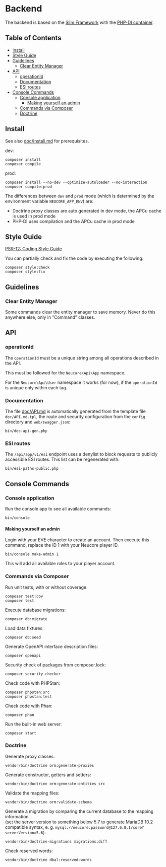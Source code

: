 # Backend

The backend is based on the [Slim Framework](https://www.slimframework.com)
with the [PHP-DI container](http://php-di.org/).

## Table of Contents

<!-- toc -->

- [Install](#install)
- [Style Guide](#style-guide)
- [Guidelines](#guidelines)
  * [Clear Entity Manager](#clear-entity-manager)
- [API](#api)
  * [operationId](#operationid)
  * [Documentation](#documentation)
  * [ESI routes](#esi-routes)
- [Console Commands](#console-commands)
  * [Console application](#console-application)
    + [Making yourself an admin](#making-yourself-an-admin)
  * [Commands via Composer](#commands-via-composer)
  * [Doctrine](#doctrine)

<!-- tocstop -->

## Install

See also [doc/Install.md](../doc/Install.md#server-requirements) for prerequisites.

dev:
```
composer install
composer compile
```

prod:
```
composer install --no-dev --optimize-autoloader --no-interaction
composer compile:prod
```

The differences between `dev` and `prod` mode (which is determined by the environment variable 
`NEUCORE_APP_ENV`) are:
- Doctrine proxy classes are auto generated in dev mode, the APCu cache is used in prod mode
- PHP-DI uses compilation and the APCu cache in prod mode

## Style Guide

[PSR-12: Coding Style Guide](https://www.php-fig.org/psr/psr-12/)

You can partially check and fix the code by executing the following:
```
composer style:check
composer style:fix
```

## Guidelines

### Clear Entity Manager

Some commands clear the entity manager to save memory. Never do this anywhere else, only
in "Command" classes.

## API

### operationId

The `operationId` must be a unique string among all operations described in the API.

This must be followed for the `Neucore\Api\App` namespace.

For the `Neucore\Api\User` namespace it works (for now), if the `operationId` is
unique only within each tag.

### Documentation

The file [doc/API.md](../doc/API.md) is automatically generated from the template file `doc/API.md.tpl`, 
the route and security configuration from the `config` directory and `web/swagger.json`:
```
bin/doc-api-gen.php
```

### ESI routes

The `/api/app/v1/esi` endpoint uses a denylist to block requests to publicly accessible ESI routes. 
This list can be regenerated with:

```
bin/esi-paths-public.php
```

## Console Commands

### Console application

Run the console app to see all available commands:

```
bin/console
```

#### Making yourself an admin

Login with your EVE character to create an account. Then execute this command,
replace the ID 1 with your Neucore player ID.

```
bin/console make-admin 1
```

This will add all available roles to your player account.

### Commands via Composer

Run unit tests, with or without coverage:
```
composer test:cov
composer test
```

Execute database migrations:
```
composer db:migrate
```

Load data fixtures:
```
composer db:seed
```

Generate OpenAPI interface description files:
```
composer openapi
```

Security check of packages from composer.lock:
```
composer security-checker
```

Check code with PHPStan:
```
composer phpstan:src
composer phpstan:test
```

Check code with Phan:
```
composer phan
```

Run the built-in web server:
```
composer start
```

### Doctrine

Generate proxy classes:
```
vendor/bin/doctrine orm:generate-proxies
```

Generate constructor, getters and setters:
```
vendor/bin/doctrine orm:generate-entities src
```

Validate the mapping files:
```
vendor/bin/doctrine orm:validate-schema
```

Generate a migration by comparing the current database to the mapping information  
(set the server version to something below 5.7 to generate MariaDB 10.2 compatible syntax, e. g. 
`mysql://neucore:password@127.0.0.1/core?serverVersion=5.6`):
```
vendor/bin/doctrine-migrations migrations:diff
```

Check reserved words:
```
vendor/bin/doctrine dbal:reserved-words
```
